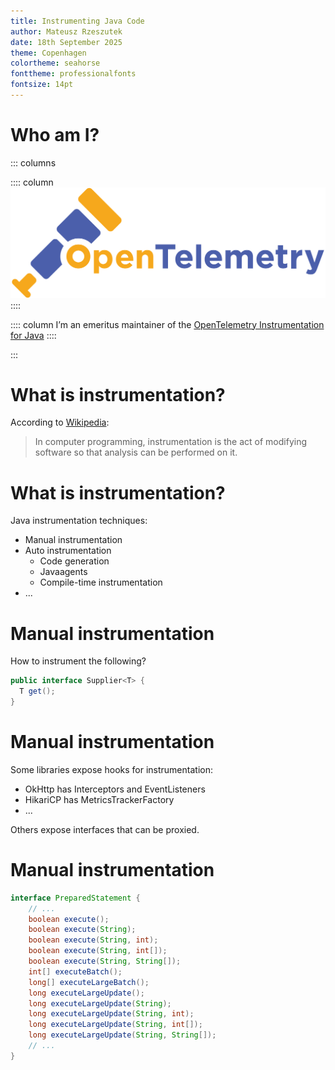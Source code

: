 ```yaml
---
title: Instrumenting Java Code
author: Mateusz Rzeszutek
date: 18th September 2025
theme: Copenhagen
colortheme: seahorse
fonttheme: professionalfonts
fontsize: 14pt
---
```


# Who am I?

::: columns

:::: column
![OTel](presentation/img/opentelemetry-horizontal-color.png)\
::::

:::: column
I’m an emeritus maintainer of the [OpenTelemetry Instrumentation for Java](https://github.com/open-telemetry/opentelemetry-java-instrumentation)
::::

:::

# What is instrumentation?

According to [Wikipedia](https://en.wikipedia.org/wiki/Instrumentation_(computer_programming)):

> In computer programming, instrumentation is the act of modifying software so that analysis can be performed on it.

# What is instrumentation?

Java instrumentation techniques:

- Manual instrumentation
- Auto instrumentation
    - Code generation
    - Javaagents
    - Compile-time instrumentation
- ...

# Manual instrumentation

How to instrument the following?

```java
public interface Supplier<T> {
  T get();
}
```

# Manual instrumentation

Some libraries expose hooks for instrumentation:

- OkHttp has Interceptors and EventListeners
- HikariCP has MetricsTrackerFactory
- ...

Others expose interfaces that can be proxied.

# Manual instrumentation

```java
interface PreparedStatement {
    // ...
    boolean execute();
    boolean execute(String);
    boolean execute(String, int);
    boolean execute(String, int[]);
    boolean execute(String, String[]);
    int[] executeBatch();
    long[] executeLargeBatch();
    long executeLargeUpdate();
    long executeLargeUpdate(String);
    long executeLargeUpdate(String, int);
    long executeLargeUpdate(String, int[]);
    long executeLargeUpdate(String, String[]);
    // ...
}
```


